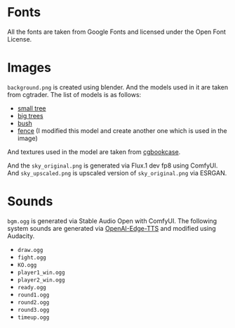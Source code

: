 # Fonts
All the fonts are taken from Google Fonts and licensed under the Open Font License.

# Images
`background.png` is created using blender. And the models used in it are taken from cgtrader. The list of models is as follows:
- [small tree](https://www.cgtrader.com/free-3d-models/plant/bush/quercus-glauca-arakashi-free-model)
- [big trees](https://www.cgtrader.com/free-3d-models/plant/conifer/sassafras-tree-collection-5-trees-in-the-scene)
- [bush](https://www.cgtrader.com/free-3d-models/plant/bush/cypress-bush-05)
- [fence](https://www.cgtrader.com/free-3d-models/architectural/architectural-street/wall-with-fence) (I modified this model and create another one which is used in the image)

And textures used in the model are taken from [cgbookcase](https://www.cgbookcase.com/).

And the `sky_original.png` is generated via Flux.1 dev fp8 using ComfyUI. And `sky_upscaled.png` is upscaled version of `sky_original.png` via ESRGAN.

# Sounds
`bgm.ogg` is generated via Stable Audio Open with ComfyUI.
The following system sounds are generated via [OpenAI-Edge-TTS](https://github.com/travisvn/openai-edge-tts) and modified using Audacity.
- `draw.ogg`
- `fight.ogg`
- `KO.ogg`
- `player1_win.ogg`
- `player2_win.ogg`
- `ready.ogg`
- `round1.ogg`
- `round2.ogg`
- `round3.ogg`
- `timeup.ogg`
